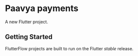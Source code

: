 # Paavya payments

A new Flutter project.

## Getting Started

FlutterFlow projects are built to run on the Flutter _stable_ release.

